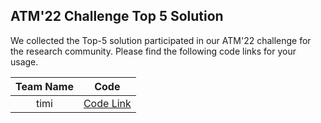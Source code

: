 ## ATM'22 Challenge Top 5 Solution
We collected the Top-5 solution participated in our ATM'22 challenge for the research community. Please find the following code links for your usage.

<!-- |2|[]()|-->
| Team Name | Code |
|:----:| :----:|
| timi | [Code Link]() |